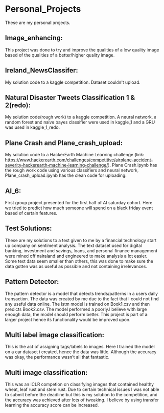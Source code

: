 # Personal_Projects
These are my personal projects.

## Image_enhancing:
This project was done to try and improve the qualities of a low quality image based of the qualities of a better/higher quality image.

## Ireland_NewsClassifer:
My solution code to a kaggle competition. Dataset couldn't upload.

## Natural Disaster Tweets Classification 1 & 2(redo):
My solution code(rough work) to a kaggle competition. A neural network, a random forest and naive bayes classifier were used in kaggle_1 and a GRU was used in kaggle_1_redo. 

## Plane Crash and Plane_crash_upload:
My solution code to a HackerEarth Machine Learning challenge (link: https://www.hackerearth.com/challenges/competitive/airplane-accident-severity-hackerearth-machine-learning-challenge/).
Plane Crash.ipynb has the rough work code using various classifiers and neural network, Plane_crash_upload.ipynb has the clean code for uploading.

## AI_6:
First group project presented for the first half of AI saturday cohort. Here we tried to predict how much someone will spend on a black friday event based of certain features.

## Test Solutions:
These are my solutions to a test given to me by a financial technology start up company on sentiment analysis.
The text dataset used for digital banking, investment and savings, loans, and personal finance management were mined off nairaland and engineered to make analysis a lot easier. Some text data seem smaller than others, this was done to make sure the data gotten was as
useful as possible and not containing irrelevances.

## Pattern Detector:
The pattern detector is a model that detects trends/patterns in a users daily transaction. The data was created by me due to the 
fact that I could not find any useful data online. The lstm model is trained on Book1.csv and then predicts Book2.csv. 
The model performed a poorly.I believe with large enough data, the model should perform better. This project is part of a larger project
 hence its functionality would be improved upon.

## Multi label image classification:
This is the act of assigning tags/labels to images. Here I trained the model on a car dataset i created, hence the data was little.
Although the accuracy was okay, the performance wasn't all that fantastic.

## Multi image classification: 
This was an ICLR competion on classifying images that contained healthy wheat, leaf rust and stem rust.
Due to certain technical issues I was not able to submit before the deadline but this is my solution to the competition, and the accuracy was achieved after lots of tweaking. I believe by using transfer learning the accuracy score can be increased.


